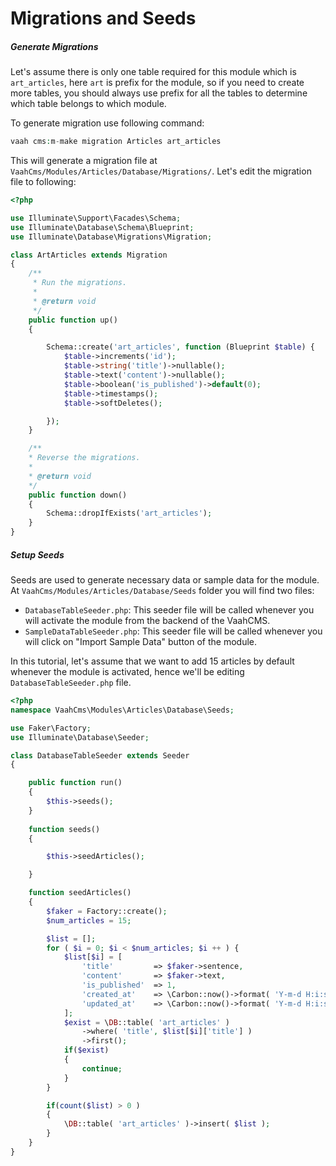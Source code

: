 # Migrations and Seeds



##### Generate Migrations

Let's assume there is only one table required for this module which is `art_articles`, here `art` is prefix for the module, so if you need to create more tables, you should always use prefix for all the tables to determine which table belongs to which module.

To generate migration use following command:

```php
vaah cms:m-make migration Articles art_articles
```



This will generate a migration file at `VaahCms/Modules/Articles/Database/Migrations/`. Let's edit the migration file to following:

```php
<?php

use Illuminate\Support\Facades\Schema;
use Illuminate\Database\Schema\Blueprint;
use Illuminate\Database\Migrations\Migration;

class ArtArticles extends Migration
{
    /**
     * Run the migrations.
     *
     * @return void
     */
    public function up()
    {

        Schema::create('art_articles', function (Blueprint $table) {
            $table->increments('id');
            $table->string('title')->nullable();
            $table->text('content')->nullable();
            $table->boolean('is_published')->default(0);
            $table->timestamps();
            $table->softDeletes();

        });
    }

    /**
    * Reverse the migrations.
    *
    * @return void
    */
    public function down()
    {
        Schema::dropIfExists('art_articles');
    }
}
```



##### Setup Seeds

Seeds are used to generate necessary data or sample data for the module. At `VaahCms/Modules/Articles/Database/Seeds` folder you will find two files:

- `DatabaseTableSeeder.php`: This seeder file will be called whenever you will activate the module from the backend of the VaahCMS.
- `SampleDataTableSeeder.php`: This seeder file will be called whenever you will click on "Import Sample Data" button of the module.

In this tutorial, let's assume that we want to add 15 articles by default whenever the module is activated, hence we'll be editing `DatabaseTableSeeder.php` file.

```php
<?php
namespace VaahCms\Modules\Articles\Database\Seeds;

use Faker\Factory;
use Illuminate\Database\Seeder;

class DatabaseTableSeeder extends Seeder
{

    public function run()
    {
        $this->seeds();
    }
    
    function seeds()
    {

        $this->seedArticles();

    }

    function seedArticles()
    {
        $faker = Factory::create();
        $num_articles = 15;

        $list = [];
        for ( $i = 0; $i < $num_articles; $i ++ ) {
            $list[$i] = [
                'title'         => $faker->sentence,
                'content'       => $faker->text,
                'is_published'  => 1,
                'created_at'    => \Carbon::now()->format( 'Y-m-d H:i:s' ),
                'updated_at'    => \Carbon::now()->format( 'Y-m-d H:i:s' ),
            ];
            $exist = \DB::table( 'art_articles' )
                ->where( 'title', $list[$i]['title'] )
                ->first();
            if($exist)
            {
                continue;
            }
        }

        if(count($list) > 0 )
        {
            \DB::table( 'art_articles' )->insert( $list );
        }
    }
}
```

